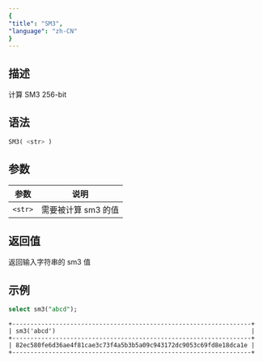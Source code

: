 ```yaml
---
{
"title": "SM3",
"language": "zh-CN"
}
---
```


## 描述

计算 SM3 256-bit

## 语法

```sql
SM3( <str> )
```

## 参数

| 参数      | 说明         |
|---------|------------|
| `<str>` | 需要被计算 sm3 的值 |

## 返回值
返回输入字符串的 sm3 值

## 示例

```sql
select sm3("abcd");
```

```text
+------------------------------------------------------------------+
| sm3('abcd')                                                      |
+------------------------------------------------------------------+
| 82ec580fe6d36ae4f81cae3c73f4a5b3b5a09c943172dc9053c69fd8e18dca1e |
+------------------------------------------------------------------+
```
